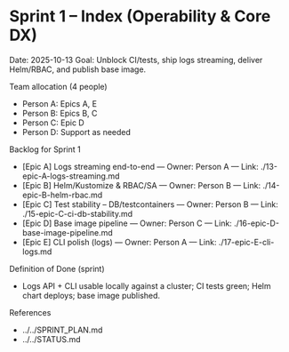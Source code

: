 # Sprint 1 – Index (Operability & Core DX)

Date: 2025-10-13
Goal: Unblock CI/tests, ship logs streaming, deliver Helm/RBAC, and publish base image.

Team allocation (4 people)
- Person A: Epics A, E
- Person B: Epics B, C
- Person C: Epic D
- Person D: Support as needed

Backlog for Sprint 1
- [Epic A] Logs streaming end-to-end — Owner: Person A — Link: ./13-epic-A-logs-streaming.md
- [Epic B] Helm/Kustomize & RBAC/SA — Owner: Person B — Link: ./14-epic-B-helm-rbac.md
- [Epic C] Test stability – DB/testcontainers — Owner: Person B — Link: ./15-epic-C-ci-db-stability.md
- [Epic D] Base image pipeline — Owner: Person C — Link: ./16-epic-D-base-image-pipeline.md
- [Epic E] CLI polish (logs) — Owner: Person A — Link: ./17-epic-E-cli-logs.md

Definition of Done (sprint)
- Logs API + CLI usable locally against a cluster; CI tests green; Helm chart deploys; base image published.

References
- ../../SPRINT_PLAN.md
- ../../STATUS.md
